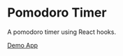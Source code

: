 # Pomodoro Timer

A pomodoro timer using React hooks.

[Demo App](https://thucnhu-pomodoro-timer.herokuapp.com/)
